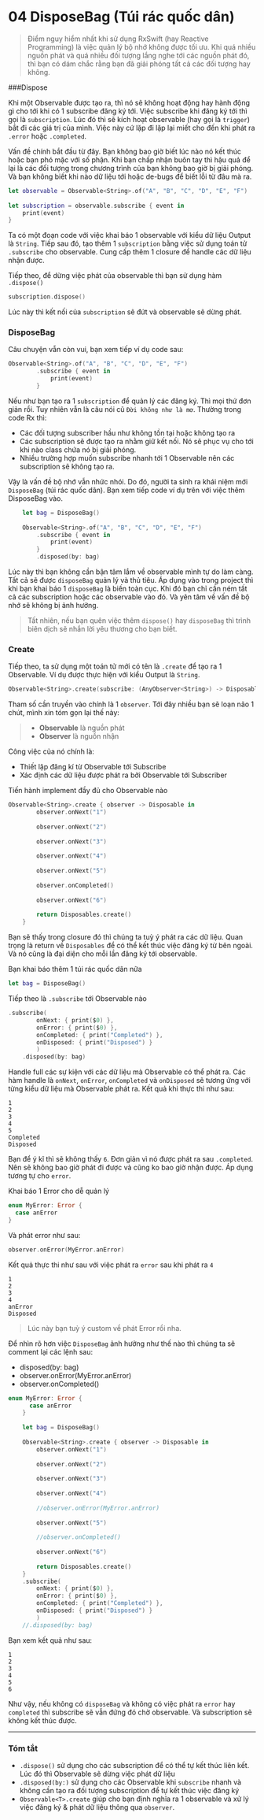 # 04 DisposeBag (Túi rác quốc dân)

> Điểm nguy hiểm nhất khi sử dụng RxSwift (hay Reactive Programming) là việc quản lý bộ nhớ không được tối ưu. Khi quá nhiều nguồn phát và quá nhiều đối tượng lắng nghe tới các nguồn phát đó, thì bạn có dám chắc rằng bạn đã giải phóng tất cả các đối tượng hay không.

###Dispose

Khi một Observable được tạo ra, thì nó sẽ không hoạt động hay hành động gì cho tới khi có 1 subscribe đăng ký tới. Việc subscribe khi đăng ký tới thì gọi là `subscription`. Lúc đó thì sẽ kích hoạt observable (hay gọi là `trigger`) bắt đi các giá trị của mình. Việc này cứ lặp đi lặp lại miết cho đến khi phát ra `.error` hoặc `.completed`.

Vấn đề chính bắt đầu từ đây. Bạn không bao giờ biết lúc nào nó kết thúc hoặc bạn phó mặc với số phận. Khi bạn chấp nhận buôn tay thì hậu quả để lại là các đối tượng trong chương trình của bạn không bao giờ bị giải phóng. Và bạn không biết khi nào dữ liệu tới hoặc de-bugs để biết lỗi từ đâu mà ra.

```swift
let observable = Observable<String>.of("A", "B", "C", "D", "E", "F")
    
let subscription = observable.subscribe { event in
    print(event)
}
```

Ta có một đoạn code với việc khai báo 1 observable với kiểu dữ liệu Output là `String`. Tiếp sau đó, tạo thêm 1 `subscription` bằng việc sử dụng toán tử `.subscribe` cho observable. Cung cấp thêm 1 closure để handle các dữ liệu nhận được.

Tiếp theo, để dừng việc phát của observable thì bạn sử dụng hàm `.dispose()` 

```swift
subscription.dispose()
```

Lúc này thì kết nối của `subscription` sẽ đứt và observable sẽ dừng phát.

### DisposeBag

Câu chuyện vẫn còn vui, bạn xem tiếp ví dụ code sau:

```swift
Observable<String>.of("A", "B", "C", "D", "E", "F")
        .subscribe { event in
            print(event)
        }
```

Nếu như bạn tạo ra 1 `subscription` để quản lý các đăng ký. Thì mọi thứ đơn giản rồi. Tuy nhiên vẫn là câu nói cũ `Đời không như là mơ`. Thường trong code Rx thì:

* Các đối tượng subscriber hầu như không tồn tại hoặc không tạo ra
* Các subscription sẽ được tạo ra nhằm giữ kết nối. Nó sẽ phục vụ cho tới khi nào class chứa nó bị giải phóng.
* Nhiều trường hợp muốn subscribe nhanh tới 1 Observable nên các subscription sẽ không tạo ra.

Vậy là vấn đề bộ nhớ vẫn nhức nhói. Do đó, người ta sinh ra khái niệm mới `DisposeBag` (túi rác quốc dân). Bạn xem tiếp code ví dụ trên với việc thêm DisposeBag vào.

```swift
    let bag = DisposeBag()
    
    Observable<String>.of("A", "B", "C", "D", "E", "F")
        .subscribe { event in
            print(event)
        }
        .disposed(by: bag)
```

Lúc này thì bạn không cần bận tâm lắm về observable mình tự do làm càng. Tất cả sẽ được `disposeBag` quản lý và thủ tiêu. Áp dụng vào trong project thì khi bạn khai báo 1 `disposeBag` là biến toàn cục. Khi đó bạn chỉ cần ném tất cả các subscription hoặc các observable vào đó. Và yên tâm về vấn đề bộ nhớ sẽ không bị ảnh hưởng.

> Tất nhiên, nếu bạn quên việc thêm `dispose()` hay `disposeBag` thì trình biên dịch sẽ nhắn lời yêu thương cho bạn biết.

### Create

Tiếp theo, ta sử dụng một toán tử mới có tên là `.create` để tạo ra 1 Observable. Ví dụ được thực hiện với kiểu Output là `String`.

```swift
Observable<String>.create(subscribe: (AnyObserver<String>) -> Disposable##(AnyObserver<String>) -> Disposable>)

```

Tham số cần truyền vào chính là 1 `observer`. Tới đây nhiều bạn sẽ loạn não 1 chút, mình xin tóm gọn lại thế này:

> * **Observable** là nguồn phát
> * **Observer** là nguồn nhận

Công việc của nó chính là:

* Thiết lập đăng kí từ Observable tới Subscribe
* Xác định các dữ liệu được phát ra bởi Observable tới Subscriber

Tiến hành implement đầy đủ cho Observable nào

```swift
Observable<String>.create { observer -> Disposable in
        observer.onNext("1")
        
        observer.onNext("2")
        
        observer.onNext("3")
        
        observer.onNext("4")
        
        observer.onNext("5")
        
        observer.onCompleted()
        
        observer.onNext("6")
        
        return Disposables.create()
    }
```

Bạn sẽ thấy trong closure đó thì chúng ta tuỳ ý phát ra các dữ liệu. Quan trọng là return về `Disposables` để có thể kết thúc việc đăng ký từ bên ngoài. Và nó cũng là đại diện cho mỗi lần đăng ký tới observable.

Bạn khai báo thêm 1 túi rác quốc dân nữa 

```swift
let bag = DisposeBag()
```

Tiếp theo là `.subscribe` tới Observable nào

```swift
.subscribe(
        onNext: { print($0) },
        onError: { print($0) },
        onCompleted: { print("Completed") },
        onDisposed: { print("Disposed") }
        )
    .disposed(by: bag)
```

Handle full các sự kiện với các dữ liệu mà Observable có thể phát ra. Các hàm handle là `onNext`, `onError`, `onCompleted` và `onDisposed` sẽ tương ứng với từng kiểu dữ liệu mà Observable phát ra. Kết quả khi thực thi như sau:

```
1
2
3
4
5
Completed
Disposed
```

Bạn để ý kĩ thì sẽ không thấy `6`. Đơn giản vì nó được phát ra sau `.completed`. Nên sẽ không bao giờ phát đi được và cũng ko bao giờ nhận được. Áp dụng tương tự cho `error`.

Khai báo 1 Error cho dễ quản lý

```swift
enum MyError: Error {
  case anError
}
```

Và phát error như sau:

```swift
observer.onError(MyError.anError)
```

Kết quả thực thi như sau với việc phát ra `error` sau khi phát ra `4`

```
1
2
3
4
anError
Disposed
```

> Lúc này bạn tuỳ ý custom về phát Error rồi nha.

Để nhìn rõ hơn việc `DisposeBag` ảnh hưởng như thế nào thì chúng ta sẽ comment lại các lệnh sau:

* disposed(by: bag)
* observer.onError(MyError.anError)
* observer.onCompleted()

```swift
enum MyError: Error {
      case anError
    }
    
    let bag = DisposeBag()
    
    Observable<String>.create { observer -> Disposable in
        observer.onNext("1")
        
        observer.onNext("2")
        
        observer.onNext("3")
        
        observer.onNext("4")
        
        //observer.onError(MyError.anError)
        
        observer.onNext("5")
        
        //observer.onCompleted()
        
        observer.onNext("6")
        
        return Disposables.create()
    }
    .subscribe(
        onNext: { print($0) },
        onError: { print($0) },
        onCompleted: { print("Completed") },
        onDisposed: { print("Disposed") }
        )
    //.disposed(by: bag)
```

Bạn xem kết quả như sau:

```
1
2
3
4
5
6
```

Như vậy, nếu không có `disposeBag` và không có việc phát ra `error` hay `completed` thì subscribe sẽ vẫn đứng đó chờ observable. Và subscription sẽ không kết thúc được.

---

### Tóm tắt

* `.dispose()` sử dụng cho các subscription để có thể tự kết thúc liên kết. Lúc đó thì Observable sẽ dừng việc phát dữ liệu
* `.disposed(by:)` sử dụng cho các Observable khi `subscribe` nhanh và không cần tạo ra đối tượng subscription để tự kết thúc việc đăng ký
* `Observable<T>.create` giúp cho bạn định nghĩa ra 1 observable và xử lý việc đăng ký & phát dữ liệu thông qua `observer`.